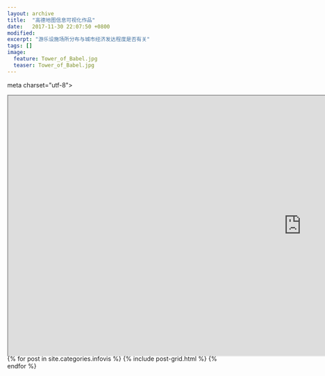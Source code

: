 ```yaml
---
layout: archive
title:  "高德地图信息可视化作品"
date:   2017-11-30 22:07:50 +0800
modified:
excerpt: "游乐设施场所分布与城市经济发达程度是否有关"
tags: []
image:
  feature: Tower_of_Babel.jpg
  teaser: Tower_of_Babel.jpg
---
```

meta charset="utf-8">
<meta name="viewport" content="width=device-width">
<link rel="stylesheet" href="css/styles.css">
<div class='tableau1' style='width:1350; height:600;'> 
<iframe src="https://public.tableau.com/profile/.31354527#!/vizhome/_18170/1_1" width="1350" height="600"></iframe> 
</div>
 
<div class="tiles">
{% for post in site.categories.infovis %}
  {% include post-grid.html %}
{% endfor %}
</div><!-- /.tiles 把所有categories 有 infovis 的列出来-->
